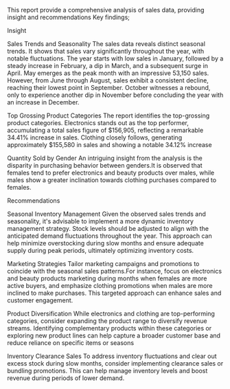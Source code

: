 This report provide a comprehensive analysis of sales data, providing insight and recommendations 
Key findings;

Insight

Sales Trends and Seasonality 
The sales data reveals distinct seasonal trends. It shows that sales vary significantly throughout the year, with notable fluctuations.
The year starts with low sales in January, followed by a steady increase in February, a dip in March, and a subsequent surge in April. May emerges as the peak month with an impressive 53,150 sales. 
However, from June through August, sales exhibit a consistent decline, reaching their lowest point in September. October witnesses a rebound, only to experience another dip in November before concluding the year with an increase in December. 

 Top Grossing Product Categories
The report identifies the top-grossing product categories. Electronics stands out as the top performer, accumulating a total sales figure of $156,905, reflecting a remarkable 34.41% increase in sales.
Clothing closely follows, generating approximately $155,580 in sales and showing a notable 34.12% increase

Quantity Sold by Gender
An intriguing insight from the analysis is the disparity in purchasing behavior between genders.It is observed that females tend to prefer electronics and beauty products over males, while males show a greater inclination towards clothing purchases compared to females.

 Recommendations

 Seasonal Inventory Management
 Given the observed sales trends and seasonality, it's advisable to implement a more dynamic inventory management strategy. Stock levels should be adjusted to align with the anticipated demand fluctuations throughout the year.
 This approach can help minimize overstocking during slow months and ensure adequate supply during peak periods, ultimately optimizing inventory costs.

  Marketing Strategies
  Tailor marketing campaigns and promotions to coincide with the seasonal sales patterns.For instance, focus on electronics and beauty products marketing during months when females are more active buyers, and emphasize clothing promotions when males are more inclined to make purchases.
  This targeted approach can enhance sales and customer engagement.

Product Diversification
 While electronics and clothing are top-performing categories, consider expanding the product range to diversify revenue streams.  Identifying complementary products within these categories or exploring new product lines can help capture a broader customer base and reduce reliance on specific items or seasons

 Inventory Clearance Sales
  To address inventory fluctuations and clear out excess stock during slow months, consider implementing clearance sales or bundling promotions. This can help manage inventory levels and boost revenue during periods of lower demand.
